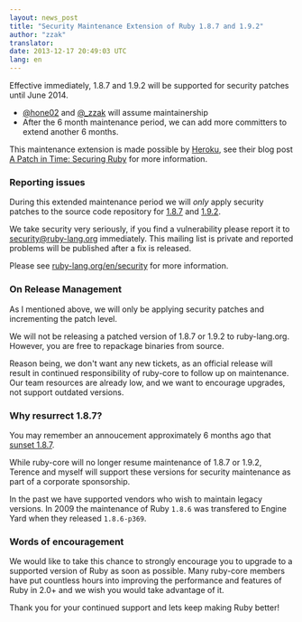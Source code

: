 ```yaml
---
layout: news_post
title: "Security Maintenance Extension of Ruby 1.8.7 and 1.9.2"
author: "zzak"
translator:
date: 2013-12-17 20:49:03 UTC
lang: en
---
```


Effective immediately, 1.8.7 and 1.9.2 will be supported for security patches
until June 2014.

* [@hone02](https://twitter.com/hone02) and [@_zzak](https://twitter.com/_zzak) will assume maintainership
* After the 6 month maintenance period, we can add more committers to extend another 6 months.

This maintenance extension is made possible by [Heroku](http://heroku.com/),
see their blog post [A Patch in Time: Securing
Ruby](https://blog.heroku.com/archives/2013/12/5/a_patch_in_time_securing_ruby)
for more information.

### Reporting issues

During this extended maintenance period we will _only_ apply security patches
to the source code repository for
[1.8.7](http://bugs.ruby-lang.org/projects/ruby-187/repository) and
[1.9.2](http://bugs.ruby-lang.org/projects/ruby-192/repository).

We take security very seriously, if you find a vulnerability please report it
to security@ruby-lang.org immediately. This mailing list is private and
reported problems will be published after a fix is released.

Please see [ruby-lang.org/en/security](https://www.ruby-lang.org/en/security/)
for more information.

### On Release Management

As I mentioned above, we will only be applying security patches and
incrementing the patch level.

We will not be releasing a patched version of 1.8.7 or 1.9.2 to ruby-lang.org.
However, you are free to repackage binaries from source.

Reason being, we don't want any new tickets, as an official release will result
in continued responsibility of ruby-core to follow up on maintenance. Our team
resources are already low, and we want to encourage upgrades, not support
outdated versions.

### Why resurrect 1.8.7?

You may remember an annoucement approximately 6 months ago that [sunset
1.8.7](https://www.ruby-lang.org/en/news/2013/06/30/we-retire-1-8-7/).

While ruby-core will no longer resume maintenance of 1.8.7 or 1.9.2, Terence
and myself will support these versions for security maintenance as part of a
corporate sponsorship.

In the past we have supported vendors who wish to maintain legacy versions. In
2009 the maintenance of Ruby `1.8.6` was transfered to Engine Yard when they
released `1.8.6-p369`.

### Words of encouragement

We would like to take this chance to strongly encourage you to upgrade to a
supported version of Ruby as soon as possible. Many ruby-core members have put
countless hours into improving the performance and features of Ruby in 2.0+ and
we wish you would take advantage of it.

Thank you for your continued support and lets keep making Ruby better!
